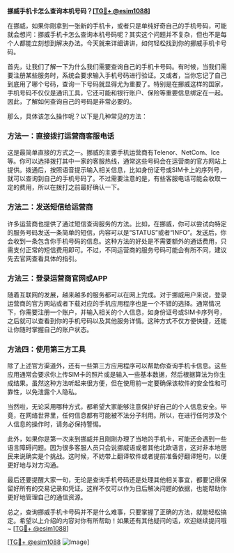 **挪威手机卡怎么查询本机号码？[[TG💪+ @esim1088](https://t.me/s/esim1088)]**

在挪威，如果你刚拿到一张新的手机卡，或者只是单纯好奇自己的手机号码，可能就会想问：挪威手机卡怎么查询本机号码呢？其实这个问题并不复杂，但也不是每个人都能立刻想到解决办法。今天就来详细讲讲，如何轻松找到你的挪威手机卡号码。

首先，让我们了解一下为什么我们需要查询自己的手机卡号码。有时候，当我们需要注册某些服务时，系统会要求输入手机号码进行验证。又或者，当你忘记了自己到底用了哪个号码，查询一下号码就显得尤为重要了。特别是在挪威这样的国家，手机号码不仅仅是通讯工具，它还可能和银行账户、保险等重要信息绑定在一起。因此，了解如何查询自己的号码是非常必要的。

那么，具体该怎么操作呢？以下是几种常见的方法：

### 方法一：直接拨打运营商客服电话

这是最简单直接的方式之一。挪威的主要手机运营商有Telenor、NetCom、Ice等。你可以选择拨打其中一家的客服热线，通常这些号码会在运营商的官方网站上提供。拨通后，按照语音提示输入相关信息，比如身份证号或SIM卡上的序列号，就可以查询到自己的手机号码了。不过需要注意的是，有些客服电话可能会收取一定的费用，所以在拨打之前最好确认一下。

### 方法二：发送短信给运营商

许多运营商也提供了通过短信查询服务的方法。比如，在挪威，你可以尝试向特定的服务号码发送一条简单的短信，内容可以是“STATUS”或者“INFO”。发送后，你会收到一条包含你手机号码的信息。这种方法的好处是不需要额外的通话费用，只需支付正常的短信费用即可。不过，不同运营商的服务号码可能会有所不同，建议先去官网查看具体的指引。

### 方法三：登录运营商官网或APP

随着互联网的发展，越来越多的服务都可以在网上完成。对于挪威用户来说，登录运营商的官方网站或者下载对应的手机应用程序也是一个不错的选择。通常情况下，你需要注册一个账户，并输入相关的个人信息，如身份证号或SIM卡序列号，之后就可以查看到你的手机号码以及其他服务详情。这种方式不仅方便快捷，还能让你随时掌握自己的账户状态。

### 方法四：使用第三方工具

除了上述官方渠道外，还有一些第三方应用程序可以帮助你查询手机卡信息。这些应用通常会要求你上传SIM卡的照片或是输入一些基本数据，然后根据算法为你生成结果。虽然这种方法听起来很方便，但在使用前一定要确保该软件的安全性和可靠性，以免泄露个人隐私。

当然啦，无论采用哪种方式，都希望大家能够注意保护好自己的个人信息安全。毕竟，在网络世界里，任何信息都有可能被不法分子利用。所以，在进行任何涉及个人信息的操作时，请务必保持警惕。

此外，如果你是第一次来到挪威并且刚刚办理了当地的手机卡，可能还会遇到一些语言障碍问题。因为很多客服人员只会说挪威语或者其他北欧语言，这对非本地居民来说确实是个挑战。这时候，不妨带上翻译软件或者提前准备好翻译短句，以便更好地与对方沟通。

最后还要提醒大家一句，无论是查询手机号码还是处理其他相关事宜，都要记得保留好所有的交易记录和凭证。这样不仅可以作为日后解决问题的依据，也能帮助你更好地管理自己的通信资源。

总之，查询挪威手机卡号码并不是什么难事，只要掌握了正确的方法，就能轻松搞定。希望以上介绍的内容对你有所帮助！如果还有其他疑问的话，欢迎继续提问哦~ [[TG💪+ @esim1088](https://t.me/s/esim1088)]

[[TG💪+ @esim1088](https://t.me/s/esim1088) ![Image](https://i.postimg.cc/4NQfJmqS/Snipaste-2025-05-13-00-14-12.png)]